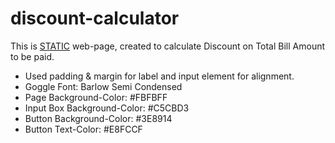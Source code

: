 # discount-calculator

This is <u>STATIC</u> web-page, created to calculate Discount on Total Bill Amount to be paid.

<ul>
    <li>Used padding & margin for label and input element for alignment.</li>
    <li>Goggle Font: Barlow Semi Condensed</li>
    <li>Page Background-Color: #FBFBFF</li>
    <li>Input Box Background-Color: #C5CBD3</li>
    <li>Button Background-Color: #3E8914</li>
    <li>Button Text-Color: #E8FCCF</li>
</ul>